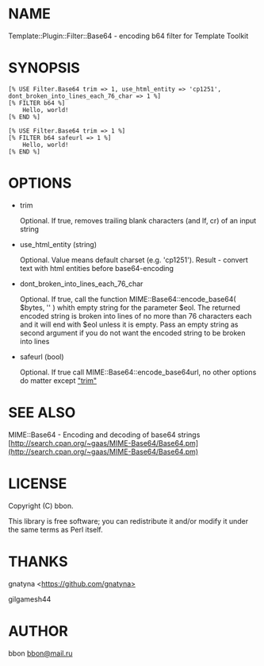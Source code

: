 # NAME

Template::Plugin::Filter::Base64 - encoding b64 filter for Template Toolkit

# SYNOPSIS

    [% USE Filter.Base64 trim => 1, use_html_entity => 'cp1251', dont_broken_into_lines_each_76_char => 1 %]
    [% FILTER b64 %]
        Hello, world!
    [% END %]

    [% USE Filter.Base64 trim => 1 %]
    [% FILTER b64 safeurl => 1 %]
        Hello, world!
    [% END %]

# OPTIONS

- trim

    Optional. If true, removes trailing blank characters (and lf, cr) of an input string

- use\_html\_entity (string)

    Optional. Value means default charset (e.g. 'cp1251'). Result - convert text with html entities before base64-encoding

- dont\_broken\_into\_lines\_each\_76\_char

    Optional. If true, call the function MIME::Base64::encode\_base64( $bytes, '' ) whith empty string for the parameter $eol. The returned encoded string is broken into lines of no more than 76 characters each and it will end with $eol unless it is empty. Pass an empty string as second argument if you do not want the encoded string to be broken into lines

- safeurl (bool)

    Optional. If true call MIME::Base64::encode\_base64url, no other options do matter except ["trim"](#trim)

# SEE ALSO

MIME::Base64 - Encoding and decoding of base64 strings [http://search.cpan.org/~gaas/MIME-Base64/Base64.pm](http://search.cpan.org/~gaas/MIME-Base64/Base64.pm)

# LICENSE

Copyright (C) bbon.

This library is free software; you can redistribute it and/or modify
it under the same terms as Perl itself.

# THANKS

gnatyna &lt;https://github.com/gnatyna>

gilgamesh44

# AUTHOR

bbon <bbon@mail.ru>

